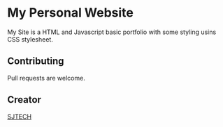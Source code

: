 # My Personal Website

My Site is a HTML and Javascript basic portfolio with some styling usins CSS stylesheet.


## Contributing

Pull requests are welcome. 



## Creator

[SJTECH](https://sandra-g.web.app/SandraGonzalez/AboutMe/)